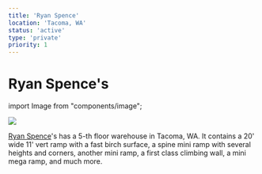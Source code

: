 ```yaml
---
title: 'Ryan Spence'
location: 'Tacoma, WA'
status: 'active'
type: 'private'
priority: 1
---
```

# Ryan Spence's


import Image from "components/image";

<Image src="/images/ryan1.png"  width={271} height={181}/>

[Ryan Spence](https://www.linkedin.com/in/ryan-spence-1908211a5)'s has a 5-th floor warehouse in Tacoma, WA. It contains a 20' wide 11' vert ramp with a fast birch surface, a spine mini ramp with several heights and corners, another mini ramp, a first class climbing wall, a mini mega ramp, and much more.
